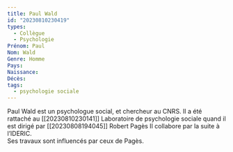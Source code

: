 ```yaml
---
title: Paul Wald  
id: "20230810230419"
types:
  - Collègue
  - Psychologie
Prénom: Paul
Nom: Wald 
Genre: Homme
Pays: 
Naissance: 
Décès: 
tags:
  - psychologie sociale
---
```


Paul Wald est un psychologue social, et chercheur au CNRS. Il a été rattaché au [[20230810230141]] Laboratoire de psychologie sociale quand il est dirigé par [[20230808194045]] Robert Pagès
Il collabore par la suite à l’IDERIC.  
Ses travaux sont influencés par ceux de Pagès.
